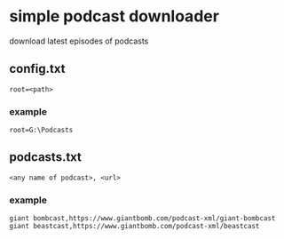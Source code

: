 # simple podcast downloader

download latest episodes of podcasts

## config.txt

`root=<path>`

### example

`root=G:\Podcasts`

## podcasts.txt

`<any name of podcast>, <url>`

### example 

`giant bombcast,https://www.giantbomb.com/podcast-xml/giant-bombcast`
`giant beastcast,https://www.giantbomb.com/podcast-xml/beastcast`
